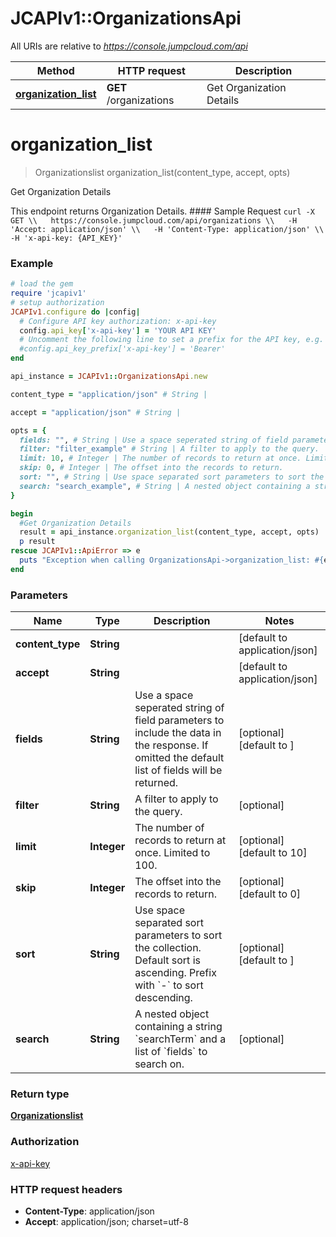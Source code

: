 # JCAPIv1::OrganizationsApi

All URIs are relative to *https://console.jumpcloud.com/api*

Method | HTTP request | Description
------------- | ------------- | -------------
[**organization_list**](OrganizationsApi.md#organization_list) | **GET** /organizations | Get Organization Details


# **organization_list**
> Organizationslist organization_list(content_type, accept, opts)

Get Organization Details

This endpoint returns Organization Details.  #### Sample Request  ``` curl -X GET \\   https://console.jumpcloud.com/api/organizations \\   -H 'Accept: application/json' \\   -H 'Content-Type: application/json' \\   -H 'x-api-key: {API_KEY}'   ```

### Example
```ruby
# load the gem
require 'jcapiv1'
# setup authorization
JCAPIv1.configure do |config|
  # Configure API key authorization: x-api-key
  config.api_key['x-api-key'] = 'YOUR API KEY'
  # Uncomment the following line to set a prefix for the API key, e.g. 'Bearer' (defaults to nil)
  #config.api_key_prefix['x-api-key'] = 'Bearer'
end

api_instance = JCAPIv1::OrganizationsApi.new

content_type = "application/json" # String | 

accept = "application/json" # String | 

opts = { 
  fields: "", # String | Use a space seperated string of field parameters to include the data in the response. If omitted the default list of fields will be returned. 
  filter: "filter_example" # String | A filter to apply to the query.
  limit: 10, # Integer | The number of records to return at once. Limited to 100.
  skip: 0, # Integer | The offset into the records to return.
  sort: "", # String | Use space separated sort parameters to sort the collection. Default sort is ascending. Prefix with `-` to sort descending. 
  search: "search_example", # String | A nested object containing a string `searchTerm` and a list of `fields` to search on.
}

begin
  #Get Organization Details
  result = api_instance.organization_list(content_type, accept, opts)
  p result
rescue JCAPIv1::ApiError => e
  puts "Exception when calling OrganizationsApi->organization_list: #{e}"
end
```

### Parameters

Name | Type | Description  | Notes
------------- | ------------- | ------------- | -------------
 **content_type** | **String**|  | [default to application/json]
 **accept** | **String**|  | [default to application/json]
 **fields** | **String**| Use a space seperated string of field parameters to include the data in the response. If omitted the default list of fields will be returned.  | [optional] [default to ]
 **filter** | **String**| A filter to apply to the query. | [optional] 
 **limit** | **Integer**| The number of records to return at once. Limited to 100. | [optional] [default to 10]
 **skip** | **Integer**| The offset into the records to return. | [optional] [default to 0]
 **sort** | **String**| Use space separated sort parameters to sort the collection. Default sort is ascending. Prefix with &#x60;-&#x60; to sort descending.  | [optional] [default to ]
 **search** | **String**| A nested object containing a string &#x60;searchTerm&#x60; and a list of &#x60;fields&#x60; to search on. | [optional] 

### Return type

[**Organizationslist**](Organizationslist.md)

### Authorization

[x-api-key](../README.md#x-api-key)

### HTTP request headers

 - **Content-Type**: application/json
 - **Accept**: application/json; charset=utf-8



